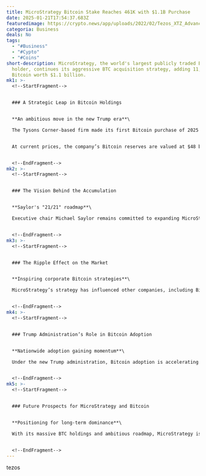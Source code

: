 ```yaml
---
title: MicroStrategy Bitcoin Stake Reaches 461K with $1.1B Purchase
date: 2025-01-21T17:54:37.683Z
featuredimage: https://crypto.news/app/uploads/2022/02/Tezos_XTZ_Advanced_infrastructure_for_smart_contracts.jpg.webp
categoria: Business
deals: No
tags:
  - "#Business"
  - "#Cypto"
  - "#Coins"
short-description: MicroStrategy, the world's largest publicly traded Bitcoin
  holder, continues its aggressive BTC acquisition strategy, adding 11,000
  Bitcoin worth $1.1 billion.
mk1: >-
  <!--StartFragment-->


  ### A Strategic Leap in Bitcoin Holdings


  **An ambitious move in the new Trump era**\

  The Tysons Corner-based firm made its first Bitcoin purchase of 2025 shortly after Donald Trump’s inauguration as the 47th U.S. President. Acquiring its latest stash at an average price of $101,191, MicroStrategy’s total Bitcoin holdings now stand at 461,000 BTC, acquired for $29.3 billion.


  At current prices, the company’s Bitcoin reserves are valued at $48 billion, despite BTC trading 4% below its all-time high of $108,786.


  <!--EndFragment-->
mk2: >-
  <!--StartFragment-->


  ### The Vision Behind the Accumulation


  **Saylor's "21/21" roadmap**\

  Executive chair Michael Saylor remains committed to expanding MicroStrategy’s Bitcoin holdings. The "21/21" roadmap aims to surpass a $100 billion valuation in BTC by 2028, solidifying the company's position as a Bitcoin-centric leader in the financial world.


  <!--EndFragment-->
mk3: >-
  <!--StartFragment-->


  ### The Ripple Effect on the Market


  **Inspiring corporate Bitcoin strategies**\

  MicroStrategy’s strategy has influenced other companies, including Bitcoin miners like Marathon Digital and Riot Platforms, as well as publicly traded firms such as KURL. Offshore entities like Genius Group have also joined the Bitcoin accumulation wave.


  <!--EndFragment-->
mk4: >-
  <!--StartFragment-->


  ### Trump Administration’s Role in Bitcoin Adoption


  **Nationwide adoption gaining momentum**\

  Under the new Trump administration, Bitcoin adoption is accelerating. World Liberty Financial, a Trump-backed platform, recently made significant Bitcoin purchases, adding $47 million worth of Wrapped Bitcoin to its reserves. This marks a growing trend of government-endorsed crypto investments.


  <!--EndFragment-->
mk5: >-
  <!--StartFragment-->


  ### Future Prospects for MicroStrategy and Bitcoin


  **Positioning for long-term dominance**\

  With its massive BTC holdings and ambitious roadmap, MicroStrategy is positioned to play a pivotal role in the growing adoption of Bitcoin as a key asset. As other corporations follow suit, the company’s strategy underscores the increasing integration of cryptocurrencies into the global financial landscape.


  <!--EndFragment-->
---
```

t﻿ezos
